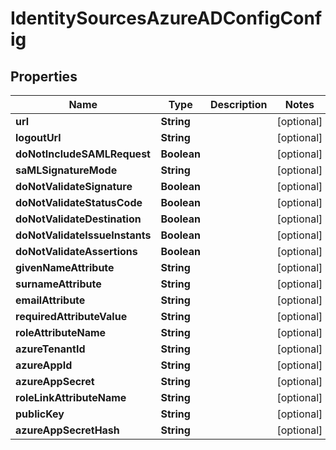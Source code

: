 

# IdentitySourcesAzureADConfigConfig

## Properties

Name | Type | Description | Notes
------------ | ------------- | ------------- | -------------
**url** | **String** |  |  [optional]
**logoutUrl** | **String** |  |  [optional]
**doNotIncludeSAMLRequest** | **Boolean** |  |  [optional]
**saMLSignatureMode** | **String** |  |  [optional]
**doNotValidateSignature** | **Boolean** |  |  [optional]
**doNotValidateStatusCode** | **Boolean** |  |  [optional]
**doNotValidateDestination** | **Boolean** |  |  [optional]
**doNotValidateIssueInstants** | **Boolean** |  |  [optional]
**doNotValidateAssertions** | **Boolean** |  |  [optional]
**givenNameAttribute** | **String** |  |  [optional]
**surnameAttribute** | **String** |  |  [optional]
**emailAttribute** | **String** |  |  [optional]
**requiredAttributeValue** | **String** |  |  [optional]
**roleAttributeName** | **String** |  |  [optional]
**azureTenantId** | **String** |  |  [optional]
**azureAppId** | **String** |  |  [optional]
**azureAppSecret** | **String** |  |  [optional]
**roleLinkAttributeName** | **String** |  |  [optional]
**publicKey** | **String** |  |  [optional]
**azureAppSecretHash** | **String** |  |  [optional]



